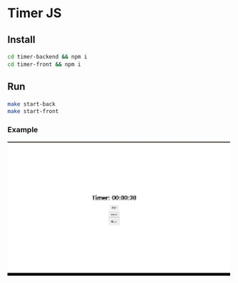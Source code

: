 # Timer JS

## Install

```bash
cd timer-backend && npm i 
cd timer-front && npm i
```

## Run

```bash
make start-back
make start-front
```

### Example 

<img src="gif/timer.gif" width="500" height="300" />